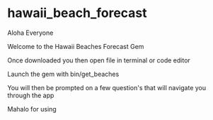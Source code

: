# hawaii_beach_forecast
Aloha Everyone 

Welcome to the Hawaii Beaches Forecast Gem

Once downloaded you then open file in terminal or code editor

Launch the gem with bin/get_beaches

You will then be prompted on a few question's that will navigate you through the app

Mahalo for using
